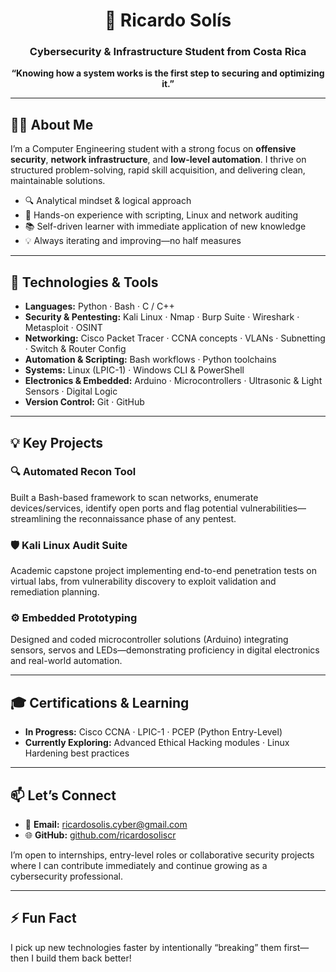 <h1 align="center">🚀 Ricardo Solís</h1>
<h3 align="center">Cybersecurity & Infrastructure Student from Costa Rica</h3>

<p align="center">
  <strong>“Knowing how a system works is the first step to securing and optimizing it.”</strong>
</p>

---

## 👨‍💻 About Me

I’m a Computer Engineering student with a strong focus on **offensive security**, **network infrastructure**, and **low-level automation**. I thrive on structured problem-solving, rapid skill acquisition, and delivering clean, maintainable solutions.

- 🔍 Analytical mindset & logical approach  
- 🤖 Hands-on experience with scripting, Linux and network auditing  
- 📚 Self-driven learner with immediate application of new knowledge  
- 💡 Always iterating and improving—no half measures

---

## 🔧 Technologies & Tools

- **Languages:** Python · Bash · C / C++  
- **Security & Pentesting:** Kali Linux · Nmap · Burp Suite · Wireshark · Metasploit · OSINT  
- **Networking:** Cisco Packet Tracer · CCNA concepts · VLANs · Subnetting · Switch & Router Config  
- **Automation & Scripting:** Bash workflows · Python toolchains  
- **Systems:** Linux (LPIC-1) · Windows CLI & PowerShell  
- **Electronics & Embedded:** Arduino · Microcontrollers · Ultrasonic & Light Sensors · Digital Logic  
- **Version Control:** Git · GitHub

---

## 💡 Key Projects

### 🔍 Automated Recon Tool  
Built a Bash-based framework to scan networks, enumerate devices/services, identify open ports and flag potential vulnerabilities—streamlining the reconnaissance phase of any pentest.

### 🛡️ Kali Linux Audit Suite  
Academic capstone project implementing end-to-end penetration tests on virtual labs, from vulnerability discovery to exploit validation and remediation planning.

### ⚙️ Embedded Prototyping  
Designed and coded microcontroller solutions (Arduino) integrating sensors, servos and LEDs—demonstrating proficiency in digital electronics and real-world automation.

---

## 🎓 Certifications & Learning

- **In Progress:** Cisco CCNA · LPIC-1 · PCEP (Python Entry-Level)  
- **Currently Exploring:** Advanced Ethical Hacking modules · Linux Hardening best practices

---

## 📫 Let’s Connect

- 📧 **Email:** ricardosolis.cyber@gmail.com  
- 🌐 **GitHub:** [github.com/ricardosoliscr](https://github.com/ricardosoliscr)  

I’m open to internships, entry-level roles or collaborative security projects where I can contribute immediately and continue growing as a cybersecurity professional.

---

## ⚡ Fun Fact

I pick up new technologies faster by intentionally “breaking” them first—then I build them back better!  
